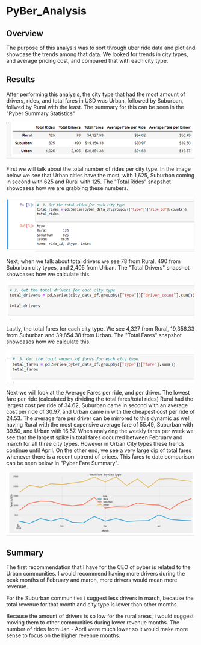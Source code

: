 # PyBer_Analysis
## Overview
The purpose of this analysis was to sort through uber ride data and plot and showcase the trends among that data. We looked for trends in city types, and average pricing cost, and compared that with each city type.
## Results
After performing this analysis, the city type that had the most amount of drivers, rides, and total fares in USD was Urban, followed by Suburban, follwed by Rural with the least. The summary for this can be seen in the "Pyber Summary Statistics"

<img src ="Resources/Pyber_summary.png" width = "500" alt ="summarystats" title ="Pyber Summary Statistics"/>

First we will talk about the total number of rides per city type. In the image below we see that Urban cities have the most, with 1,625, Suburban coming in second with 625 and Rural with 125. The "Total Rides" snapshot showcases how we are grabbing these numbers. 

<img src ="Resources/total_rides.png" width = "500" alt ="ridetotal" title ="Total Rides"/>

Next, when we talk about total drivers we see 78 from Rural, 490 from Suburban city types, and 2,405 from Urban. The "Total Drivers" snapshot showcases how we calculate this.

<img src ="Resources/total_drivers.png" width = "500" alt ="drivertotal" title ="Total Drivers"/>

Lastly, the total fares for each city type. We see 4,327 from Rural, 19,356.33 from Suburban and 39,854.38 from Urban. The "Total Fares" snapshot showcases how we calculate this.


<img src ="Resources/total_fares.png" width = "500" alt ="faretotal" title ="Total Fares"/>

Next we will look at the Average Fares per ride, and per driver. The lowest fare per ride (calculated by dividing the total fares/total rides) Rural had the largest cost per ride of 34.62, Suburban came in second with an average cost per ride of 30.97, and Urban came in with the cheapest cost per ride of 24.53. The average fare per driver can be mirrored to this dynamic as well, having Rural with the most expensive average fare of 55.49, Suburban with 39.50, and Urban with 16.57.
When analyzing the weekly fares per week we see  that the largest spike in total fares occurred between February and march for all three city types. However in Urban City types these trends continue until April. On the other end, we see a very large dip of total fares whenever there is a recent uptrend of prices. This fares to date comparison can be seen below in "Pyber Fare Summary".


<img src ="Resources/Pyber_fare_summary.png" width = "500" alt ="pybersum" title ="Pyber Fare Summary"/>

## Summary
The first recommendation that I have for the CEO of pyber is related to the Urban communities. I would recommend having more drivers during the peak months of February and march, more drivers would mean more revenue.

For the Suburban communities i suggest less drivers in march, because the total revenue for that month and city type is lower than other months.

Because the amount of drivers is so low for the rural areas, i would suggest moving them to other communities during lower revenue months. The number of rides from Jan - April were much lower so it would make more sense to focus on the higher revenue months.